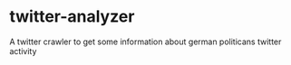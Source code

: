 # twitter-analyzer
A twitter crawler to get some information about german politicans twitter activity
